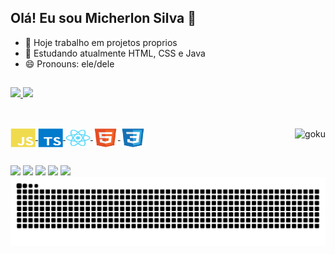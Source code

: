 ## Olá! Eu sou Micherlon Silva 👋

- 🔭 Hoje trabalho em projetos proprios
- 🌱 Estudando atualmente HTML, CSS e Java
- 😄 Pronouns: ele/dele

##

<div>
<a href="https://github.com/micherlong">
<img height="180em" src="https://github-readme-stats.vercel.app/api?username=micherlong&show_icons=true&theme=solarized-light&include_all_commits=true&count_private=true"/>
<img height="180em" src="https://github-readme-stats.vercel.app/api/top-langs/?username-micherlong&layout=compact&langs_count-16&theme-solarized-light"/>
</div>
  
##

<div style="display: inline_block"><br>
  <img align="center" alt="Rafa-Js" height="30" width="40" src="https://raw.githubusercontent.com/devicons/devicon/master/icons/javascript/javascript-plain.svg">
  <img align="center" alt="Rafa-Ts" height="30" width="40" src="https://raw.githubusercontent.com/devicons/devicon/master/icons/typescript/typescript-plain.svg">
  <img align="center" alt="Rafa-React" height="30" width="40" src="https://raw.githubusercontent.com/devicons/devicon/master/icons/react/react-original.svg">
  <img align="center" alt="Rafa-HTML" height="30" width="40" src="https://raw.githubusercontent.com/devicons/devicon/master/icons/html5/html5-original.svg">
  <img align="center" alt="Rafa-CSS" height="30" width="40" src="https://raw.githubusercontent.com/devicons/devicon/master/icons/css3/css3-original.svg">
  <img align="right" alt="goku" src="https://media4.giphy.com/media/v1.Y2lkPTc5MGI3NjExcmVxMXRqdHEzeGkyaWR3Zzc1ZTlzeDJwNHIzbG8xOXNtdXZrYnR3ciZlcD12MV9pbnRlcm5hbF9naWZfYnlfaWQmY3Q9cw/SV0LuYdSMmKEklpZKs/giphy.gif">
</div>

##

<div> 
  <a href="https://www.linkedin.com/feed/" target="_blank"><img src="https://img.shields.io/badge/-LinkedIn-%230077B5?style=for-the-badge&logo=linkedin&logoColor=white" target="_blank"></a> 
  <a href="https://www.instagram.com/micherlonnika/" target="_blank"><img src="https://img.shields.io/badge/-Instagram-%23E4405F?style=for-the-badge&logo=instagram&logoColor=white" target="_blank"></a>
 <a href="https://x.com/MicherlonNika" target="_blank"><img src="https://img.shields.io/badge/X-000?style=for-the-badge&logo=x" target="_blank"></a> 
  <a href = "https://wa.me/5512996687521"><img src="https://img.shields.io/badge/WhatsApp-25D366?style=for-the-badge&logo=whatsapp&logoColor=white"></a>
  <a href = "micherlonoffice@gmail.com"><img src="https://img.shields.io/badge/-Gmail-%23333?style=for-the-badge&logo=gmail&logoColor=white" target="_blank"></a> 
</div>

<picture>
  <source media="(prefers-color-scheme: dark)" srcset="https://raw.githubusercontent.com/micherlong/micherlong/output/github-contribution-grid-snake-dark.svg">
  <source media="(prefers-color-scheme: light)" srcset="https://raw.githubusercontent.com/micherlong/micherlong/output/github-contribution-grid-snake.svg">
  <img alt="github contribution grid snake animation" src="https://raw.githubusercontent.com/micherlong/micherlong/output/github-contribution-grid-snake.svg">
</picture>
